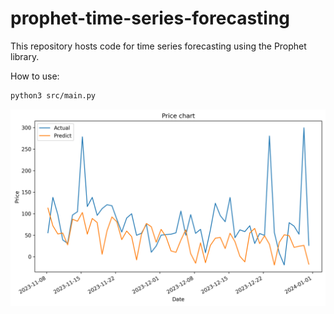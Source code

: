 # prophet-time-series-forecasting
This repository hosts code for time series forecasting using the Prophet library.

How to use:
```bash
python3 src/main.py
```

<img src="figures/figure.png" width="600"/>